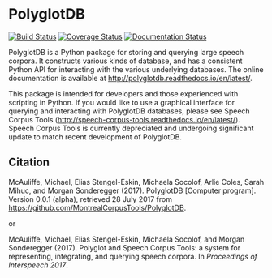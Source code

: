 PolyglotDB
==========

[![Build Status](https://travis-ci.org/MontrealCorpusTools/PolyglotDB.svg?branch=master)](https://travis-ci.org/MontrealCorpusTools/PolyglotDB)
[![Coverage Status](https://coveralls.io/repos/MontrealCorpusTools/PolyglotDB/badge.svg?branch=master&service=github)](https://coveralls.io/github/MontrealCorpusTools/PolyglotDB?branch=master)
[![Documentation Status](https://readthedocs.org/projects/polyglotdb/badge/?version=latest)](http://polyglotdb.readthedocs.org/en/latest/?badge=latest)


PolyglotDB is a Python package for storing and querying large speech corpora.  It constructs various kinds of database,
and has a consistent Python API for interacting with the various underlying databases.  The online documentation is
available at http://polyglotdb.readthedocs.io/en/latest/.

This package is intended for developers and those experienced with scripting in Python.  If you would like to use a
graphical interface for querying and interacting with PolyglotDB databases, please see Speech Corpus Tools
(http://speech-corpus-tools.readthedocs.io/en/latest/).  Speech Corpus Tools is currently depreciated and undergoing
significant update to match recent development of PolyglotDB.

Citation
--------

McAuliffe, Michael, Elias Stengel-Eskin, Michaela Socolof, Arlie Coles, Sarah Mihuc, and Morgan Sonderegger (2017). PolyglotDB [Computer program]. Version 0.0.1 (alpha), retrieved 28 July 2017 from https://github.com/MontrealCorpusTools/PolyglotDB.

or

McAuliffe, Michael, Elias Stengel-Eskin, Michaela Socolof, and Morgan Sonderegger (2017). Polyglot and Speech Corpus Tools: a system for representing, integrating, and querying speech corpora. In *Proceedings of Interspeech 2017*.
